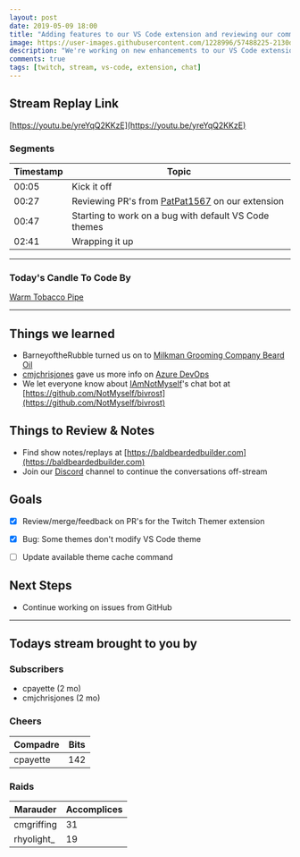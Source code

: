 ```yaml
---
layout: post
date: 2019-05-09 18:00
title: "Adding features to our VS Code extension and reviewing our community PRs."
image: https://user-images.githubusercontent.com/1228996/57488225-2130d080-7278-11e9-964d-c810d187b2d5.png
description: "We're working on new enhancements to our VS Code extension to allow Twitch chat to change our theme.  Also reviewing some community PR's to merge in."
comments: true
tags: [twitch, stream, vs-code, extension, chat]
---
```


## Stream Replay Link

[https://youtu.be/yreYqQ2KKzE](https://youtu.be/yreYqQ2KKzE)

<!--more-->

### Segments

| Timestamp | Topic
| ---       | ---
| 00:05     | Kick it off
| 00:27     | Reviewing PR's from [PatPat1567](https://github.com/patpat1567) on our extension
| 00:47     | Starting to work on a bug with default VS Code themes
| 02:41     | Wrapping it up


---

### Today's Candle To Code By

[Warm Tobacco Pipe](https://amzn.to/2GSsMxX)

---

## Things we learned

- BarneyoftheRubble turned us on to [Milkman Grooming Company Beard Oil](https://www.milkmanaustralia.com/products/beard-oil)
- [cmjchrisjones](https://github.com/cmjchrisjones) gave us more info on [Azure DevOps](https://azure.microsoft.com/en-gb/services/devops/?&OCID=AID736752_SEM_6X0ktxaf&MarinID=6X0ktxaf_79027480379608_%2Bazure%20%2Bdevops_bb_c__1264438716932948_kwd-79027642566261:loc-188_)
- We let everyone know about [IAmNotMyself](https://github.com/notmyself)'s chat bot at [https://github.com/NotMyself/bivrost](https://github.com/NotMyself/bivrost)


## Things to Review & Notes

- Find show notes/replays at [https://baldbeardedbuilder.com](https://baldbeardedbuilder.com)
- Join our [Discord](https://discord.gg/XSG7HJm) channel to continue the conversations off-stream


## Goals

- [x] Review/merge/feedback on PR's for the Twitch Themer extension
- [x] Bug: Some themes don't modify VS Code theme
- [ ] Update available theme cache command


## Next Steps

- Continue working on issues from GitHub


---

## Todays stream brought to you by

### Subscribers

- cpayette (2 mo)
- cmjchrisjones (2 mo)


### Cheers

| Compadre      | Bits
| ---           | ---
| cpayette      | 142


### Raids

| Marauder      | Accomplices
| ---           | ---
| cmgriffing    | 31
| rhyolight_    | 19
